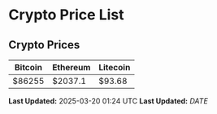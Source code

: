 # Crypto Price List

## Crypto Prices
| Bitcoin | Ethereum | Litecoin |
| ------- | -------- | -------- |
| $86255 | $2037.1 | $93.68 |
**Last Updated:** 2025-03-20 01:24 UTC
**Last Updated:** $DATE$
